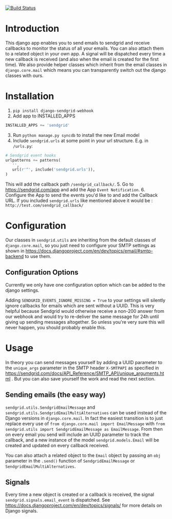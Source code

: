 [![Build Status](https://api.travis-ci.org/resmio/django-sendgrid.png)](https://travis-ci.org/resmio/django-sendgrid)

Introduction
============

This django app enables you to send emails to sendgrid and receive callbacks to monitor the status of all your emails. 
You can also attach them to a related object in your own app. A signal will be dispatched every time a new callback is
received (and also when the email is created for the first time). We also provide helper classes which inherit from the 
email classes in `django.core.mail` which means you can transparently switch out the django classes with ours. 

Installation
============

1. `pip install django-sendgrid-webhook`
2. Add app to INSTALLED_APPS 

 ```python
 INSTALLED_APPS += 'sendgrid'
 ```
3. Run `python manage.py syncdb` to install the new Email model
4. Include `sendgrid.urls` at some point in your url structure. E.g. in `/urls.py`:

 ```python
 # Sendgrid event hooks
 urlpatterns += patterns(
    '',
    url(r'^', include('sendgrid.urls')),
 )
 ```
 
 This will add the callback path `/sendgrid_callback/`.
5. Go to https://sendgrid.com/app and add the App `Event Notification`.
6. Configure the App to send the events you'd like to and add the Callback URL. If you included `sendgrid.urls` like 
 mentioned above it would be : `http://test.com/sendgrid_callback/`

Configuration
=============

Our classes in `sendgrid.utils` are inheriting from the default classes of `django.core.mail`, so you just need to 
configure your SMTP settings as shown in https://docs.djangoproject.com/en/dev/topics/email/#smtp-backend to use them. 

Configuration Options
---------------------

Currently we only have one configuration option which can be added to the django settings.

Adding `SENDGRID_EVENTS_IGNORE_MISSING = True` to your settings will silently ignore callbacks for emails which are 
sent without a UUID. This is very helpful because Sendgrid would otherwise receive a non-200 answer from our webhook
and would try to re-deliver the same message for 24h until giving up sending messages altogether. So unless you're 
very sure this will never happen, you should probably enable this.

Usage
=====

In theory you can send messages yourself by adding a UUID parameter to the `unique_args` parameter in the SMTP header 
`X-SMTPAPI` as specified in https://sendgrid.com/docs/API_Reference/SMTP_API/unique_arguments.html . But you can also 
save yourself the work and read the next section.

Sending emails (the easy way)
-----------------------------

`sendgrid.utils.SendgridEmailMessage` and `sendgrid.utils.SendgridEmailMultiAlternatives` can be used instead of the
Django versions in `django.core.mail`. In fact the easiest transition is to just replace every use of 
`from django.core.mail import EmailMessage` with `from sendgrid.utils import SendgridEmailMessage as EmailMessage`.
From then on every email you send will include an UUID parameter to track the callback, and a new instance of the 
model `sendgrid.models.Email` will be created and updated on every callback received.

You can also attach a related object to the `Email` object by passing an `obj` parameter in the `.send()` function of
`SendgridEmailMessage` or `SendgridEmailMultiAlternatives`.

Signals
-------

Every time a new object is created or a callback is received, the signal `sendgrid.signals.email_event` is dispatched.
See https://docs.djangoproject.com/en/dev/topics/signals/ for more details on Django signals.
